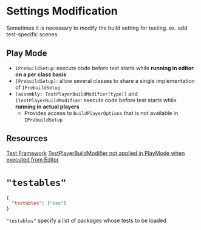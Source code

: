 # Settings Modification

Sometimes it is necessary to modify the build setting for testing. ex. add
test-specific scenes

## Play Mode

- `IPrebuildSetup`: execute code before test starts while **running in editor**
  **on a per class basis**
- `[PrebuildSetup]`: allow several classes to share a single implementation of
  `IPrebuildSetup`
- `[assembly: TestPlayerBuildModifier(type)]` and `ITestPlayerBuildModifier`:
  execute code before test starts while **running in actual players**
  - Provides access to `BuildPlayerOptions` that is not available in
    `IPrebuildSetup`

## Resources

[Test Framework](https://docs.unity3d.com/Packages/com.unity.test-framework@1.1/manual/index.html)
[TestPlayerBuildModifier not applied in PlayMode when executed from Editor](https://forum.unity.com/threads/testplayerbuildmodifier-not-applied-in-playmode-when-executed-from-editor.864463/)

# `"testables"`

```json
{
  "testables": ["xxx"]
}
```

`"testables"` specify a list of packages whose tests to be loaded
